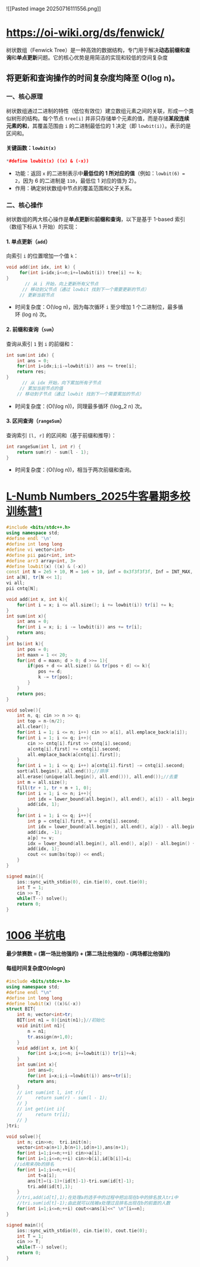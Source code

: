 ![[Pasted image 20250716111556.png]]

# https://oi-wiki.org/ds/fenwick/

树状数组（Fenwick Tree）是一种高效的数据结构，专门用于解决**动态前缀和查询**和**单点更新**问题。它的核心优势是用简洁的实现和较低的空间复杂度
## 将更新和查询操作的时间复杂度均降至 O(log n)。
### 一、核心原理
树状数组通过二进制的特性（低位有效位）建立数组元素之间的关联，形成一个类似树形的结构。每个节点 `tree[i]` 并非只存储单个元素的值，而是存储**某段连续元素的和**，其覆盖范围由 `i` 的二进制最低位的 1 决定（即 `lowbit(i)`）。表示的是区间和。
#### 关键函数：`lowbit(x)`
```cpp
*#define lowbit(x) ((x) & (-x))
```
- 功能：返回 `x` 的二进制表示中**最低位的 1 所对应的值**（例如：`lowbit(6) = 2`，因为 6 的二进制是 `110`，最低位 1 对应的值为 2）。
- 作用：确定树状数组中节点的覆盖范围和父子关系。
### 二、核心操作
树状数组的两大核心操作是**单点更新**和**前缀和查询**，以下是基于 1-based 索引（数组下标从 1 开始）的实现：
#### 1. 单点更新（`add`）
向索引 `i` 的位置增加一个值 `k`：
```cpp
void add(int idx, int k) {
     for(int i=idx;i<=n;i+=lowbit(i)) tree[i] += k;
}
	   // 从 i 开始，向上更新所有父节点
      // 移动到父节点（通过 lowbit 找到下一个需要更新的节点）
     // 更新当前节点
```
- 时间复杂度：O(\log n)，因为每次循环 `i` 至少增加 1 个二进制位，最多循环 (log n) 次。
#### 2. 前缀和查询（`sum`）
查询从索引 `1` 到 `i` 的前缀和：
```cpp
int sum(int idx) {
    int ans = 0;
    for(int i=idx;i;i-=lowbit(i)) ans += tree[i]; 
	return res; 
}
	  // 从 idx 开始，向下累加所有子节点
     // 累加当前节点的值
    // 移动到子节点（通过 lowbit 找到下一个需要累加的节点）
```
- 时间复杂度：\(O(\log n)\)，同理最多循环 \(\log_2 n\) 次。
#### 3. 区间查询（`rangeSum`）
查询索引 `[l, r]` 的区间和（基于前缀和推导）：
```cpp
int rangeSum(int l, int r) {
    return sum(r) - sum(l - 1);
}
```
- 时间复杂度：\(O(\log n)\)，相当于两次前缀和查询。

# [L-Numb Numbers_2025牛客暑期多校训练营1](https://ac.nowcoder.com/acm/contest/108298/L)
```cpp
#include <bits/stdc++.h>
using namespace std;
#define endl '\n'
#define int long long
#define vi vector<int>
#define pii pair<int, int>
#define arr3 array<int, 3>
#define lowbit(x) ((x) & (-x))
const int N = 2e5 + 10, M = 1e6 + 10, inf = 0x3f3f3f3f, Inf = INT_MAX, mod = 1e9 + 7;
int a[N], tr[N << 1];
vi all;
pii cntq[N];

void add(int x, int k){
    for(int i = x; i <= all.size(); i += lowbit(i)) tr[i] += k;
}
int sum(int x){
    int ans = 0;
    for(int i = x; i; i -= lowbit(i)) ans += tr[i];
    return ans;
}
int bs(int k){
    int pos = 0;
    int maxn = 1 << 20;
    for(int d = maxn; d > 0; d >>= 1){
        if(pos + d <= all.size() && tr[pos + d] <= k){
            pos += d;
            k -= tr[pos];
        }
    }
    return pos;
}

void solve(){
    int n, q; cin >> n >> q;
    int top = n-(n/2);
    all.clear();
    for(int i = 1; i <= n; i++) cin >> a[i], all.emplace_back(a[i]);
    for(int i = 1; i <= q; i++){
        cin >> cntq[i].first >> cntq[i].second;
        a[cntq[i].first] += cntq[i].second;
        all.emplace_back(a[cntq[i].first]);
    }
    for(int i = 1; i <= q; i++) a[cntq[i].first] -= cntq[i].second;
    sort(all.begin(), all.end());//排序
    all.erase((unique(all.begin(), all.end())), all.end());//去重
    int m = all.size();
    fill(tr + 1, tr + m + 1, 0);
    for(int i = 1; i <= n; i++){
        int idx = lower_bound(all.begin(), all.end(), a[i]) - all.begin() + 1;
        add(idx, 1);
    }
    for(int i = 1; i <= q; i++){
        int p = cntq[i].first, v = cntq[i].second;
        int idx = lower_bound(all.begin(), all.end(), a[p]) - all.begin() + 1;
        add(idx, -1);
        a[p] += v;
        idx = lower_bound(all.begin(), all.end(), a[p]) - all.begin() + 1;
        add(idx, 1);
        cout << sum(bs(top)) << endl;
    }
}

signed main(){
    ios::sync_with_stdio(0), cin.tie(0), cout.tie(0);
    int T = 1;
    cin >> T;
    while(T--) solve();
    return 0;
}
```

# [1006 半杭电](https://acm.hdu.edu.cn/contest/problem?cid=1173&pid=1006)
#### 最少禁赛数 = (第一场比他强的) + (第二场比他强的) - (两场都比他强的)
#### 每组时间复杂度O(nlogn)

```cpp
#include <bits/stdc++.h>
using namespace std;
#define endl "\n"
#define int long long
#define lowbit(x) ((x)&(-x))
struct BIT{
    int n; vector<int>tr;
    BIT(int n1 = 0){init(n1);}//初始化
    void init(int n1){
        n = n1;
        tr.assign(n+1,0);
    }
    void add(int x, int k){
        for(int i=x;i<=n; i+=lowbit(i)) tr[i]+=k;
    }
    int sum(int x){
        int ans=0;
        for(int i=x;i;i-=lowbit(i)) ans+=tr[i];
        return ans;
    }
    // int sum(int l, int r){
    //     return sum(r) - sum(l - 1);
    // }
    // int get(int i){
    //     return tr[i];
    // }
}tri;

void solve(){
    int n; cin>>n;  tri.init(n);
    vector<int>a(n+1),b(n+1),id(n+1),ans(n+1);
    for(int i=1;i<=n;++i) cin>>a[i];
    for(int i=1;i<=n;++i) cin>>b[i],id[b[i]]=i;
   //id用来存b的排名
    for(int i=1;i<=n;++i){
        int t=a[i];
        ans[t]=(i-1)+(id[t]-1)-tri.sum(id[t]-1);
        tri.add(id[t],1);
    }
    //tri,add(id[t],1);在处理a的选手中的过程中把出现在b中的排名放入tri中
    //tri.sum(id[t]-1);由此就可以找被a处理过且排名出现在b的前面的人数
    for(int i=1;i<=n;++i) cout<<ans[i]<<" \n"[i==n];
}

signed main(){
    ios::sync_with_stdio(0), cin.tie(0), cout.tie(0);
    int T = 1;
    cin >> T;
    while(T--) solve();
    return 0;
}
```
